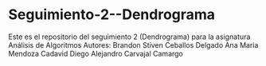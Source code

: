 # Seguimiento-2--Dendrograma
Este es el repositorio del seguimiento 2 (Dendrograma) para la asignatura Análisis de Algoritmos
Autores:
Brandon Stiven Ceballos Delgado
Ana Maria Mendoza Cadavid
Diego Alejandro Carvajal Camargo
